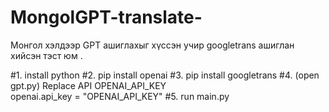 # MongolGPT-translate-
Монгол хэлдээр GPT ашиглахыг хүссэн учир  googletrans ашиглан хийсэн тэст юм .


#1. install python
#2. <cmd> pip install openai
#3. <cmd> pip install googletrans
#4. (open gpt.py) Replace API OPENAI_API_KEY      
openai.api_key = "OPENAI_API_KEY"
#5. run main.py
